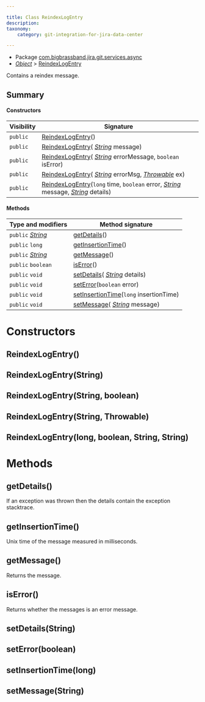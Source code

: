 ```yaml
---

title: Class ReindexLogEntry
description:
taxonomy:
    category: git-integration-for-jira-data-center

---
```



* Package [com.bigbrassband.jira.git.services.async](README.html)
*  *[Object](https://docs.oracle.com/javase/8/docs/api/java/lang/Object.html)*  > [ReindexLogEntry](ReindexLogEntry-gij-self-managed)

Contains a reindex message.


## Summary
#### Constructors
| Visibility | Signature |
| --- | --- |
| `public` | [ReindexLogEntry](#reindexlogentry)() |
| `public` | [ReindexLogEntry](#reindexlogentrystring)( *[String](https://docs.oracle.com/javase/8/docs/api/java/lang/String.html)*  message) |
| `public` | [ReindexLogEntry](#reindexlogentrystring-boolean)( *[String](https://docs.oracle.com/javase/8/docs/api/java/lang/String.html)*  errorMessage, `boolean` isError) |
| `public` | [ReindexLogEntry](#reindexlogentrystring-throwable)( *[String](https://docs.oracle.com/javase/8/docs/api/java/lang/String.html)*  errorMsg,  *[Throwable](https://docs.oracle.com/javase/8/docs/api/java/lang/Throwable.html)*  ex) |
| `public` | [ReindexLogEntry](#reindexlogentrylong-boolean-string-string)(`long` time, `boolean` error,  *[String](https://docs.oracle.com/javase/8/docs/api/java/lang/String.html)*  message,  *[String](https://docs.oracle.com/javase/8/docs/api/java/lang/String.html)*  details) |

#### Methods
| Type and modifiers | Method signature |
| --- | --- |
| `public`  *[String](https://docs.oracle.com/javase/8/docs/api/java/lang/String.html)*  | [getDetails](#getdetails)() |
| `public` `long` | [getInsertionTime](#getinsertiontime)() |
| `public`  *[String](https://docs.oracle.com/javase/8/docs/api/java/lang/String.html)*  | [getMessage](#getmessage)() |
| `public` `boolean` | [isError](#iserror)() |
| `public` `void` | [setDetails](#setdetailsstring)( *[String](https://docs.oracle.com/javase/8/docs/api/java/lang/String.html)*  details) |
| `public` `void` | [setError](#seterrorboolean)(`boolean` error) |
| `public` `void` | [setInsertionTime](#setinsertiontimelong)(`long` insertionTime) |
| `public` `void` | [setMessage](#setmessagestring)( *[String](https://docs.oracle.com/javase/8/docs/api/java/lang/String.html)*  message) |



# Constructors
## ReindexLogEntry()




## ReindexLogEntry(String)




## ReindexLogEntry(String, boolean)




## ReindexLogEntry(String, Throwable)




## ReindexLogEntry(long, boolean, String, String)





# Methods
## getDetails()
If an exception was thrown then the details contain the exception stacktrace.



## getInsertionTime()
Unix time of the message measured in milliseconds.



## getMessage()
Returns the message.



## isError()
Returns whether the messages is an error message.



## setDetails(String)




## setError(boolean)




## setInsertionTime(long)




## setMessage(String)





